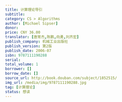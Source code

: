 ```yaml
---
title: 计算理论导引
subtitle: 
category: CS > Algorithms
author: [Michael Sipser]
donor: 
price: CNY 36.00
translator: [唐常杰,陈鹏,向勇,刘齐宏]
publish_company: 机械工业出版社
publish_version: 第2版
publish_date: 2006-07
isbn: 9787111190288
serial: 
total_volume: 1
borrower: []
borrow_date: []
source_url: http://book.douban.com/subject/1852515/
img_url: /media/img/9787111190288.jpg
tag: [计算理论]
status: 想读
---
```

